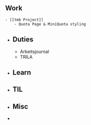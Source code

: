 ## Work
	- [[tmb Project]]
		- Quota Page & MiniQuota styling
- ## Duties
	- Arbeitsjournal
	- TRILA
- ## Learn
- ## TIL
- ## Misc
-